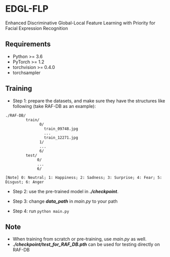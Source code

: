 # EDGL-FLP
Enhanced Discriminative Global-Local Feature Learning with Priority for Facial Expression Recognition

## Requirements
- Python >= 3.6
- PyTorch >= 1.2
- torchvision >= 0.4.0
- torchsampler

## Training

- Step 1: prepare the datasets, and make sure they have the structures like following (take RAF-DB as an example):
 
```
./RAF-DB/
         train/
               0/
                 train_09748.jpg
                 ...
                 train_12271.jpg
               1/
               ...
               6/
         test/
              0/
              ...
              6/

[Note] 0: Neutral; 1: Happiness; 2: Sadness; 3: Surprise; 4: Fear; 5: Disgust; 6: Anger
```

- Step 2: use the pre-trained model in ***./checkpoint***.
    
- Step 3: change ***data_path*** in *main.py* to your path 

- Step 4: run ```python main.py ```


## Note
- When training from scratch or pre-training, use *main.py* as well.
- ***./checkpoint/test_for_RAF_DB.pth*** can be used for testing directly on RAF-DB

